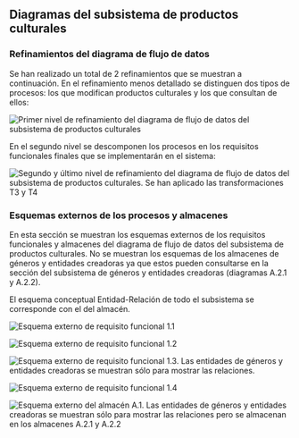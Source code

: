 ## Diagramas del subsistema de productos culturales

### Refinamientos del diagrama de flujo de datos

Se han realizado un total de 2 refinamientos que se muestran a continuación. En el refinamiento menos detallado se distinguen dos tipos de procesos: los que modifican productos culturales y los que consultan de ellos:

![Primer nivel de refinamiento del diagrama de flujo de datos del subsistema de productos culturales](Diagramas/ProductosRef1.png) 

En el segundo nivel se descomponen los procesos en los requisitos funcionales
finales que se implementarán en el sistema:

![Segundo y último nivel de refinamiento del diagrama de flujo de datos del subsistema de productos culturales. Se han aplicado las transformaciones T3 y T4](Diagramas/ProductosRef2.png) 


### Esquemas externos de los procesos y almacenes

En esta sección se muestran los esquemas externos de los requisitos funcionales y almacenes del diagrama de flujo de datos del subsistema de productos culturales. No se muestran los esquemas de los almacenes de géneros y entidades creadoras ya que estos pueden consultarse en la sección del subsistema de géneros y entidades creadoras (diagramas A.2.1 y A.2.2).

El esquema conceptual Entidad-Relación de todo el subsistema se corresponde con el del almacén.


![Esquema externo de requisito funcional 1.1](Diagramas/RF-1.1.png) 

![Esquema externo de requisito funcional 1.2](Diagramas/RF-1.2.png) 

![Esquema externo de requisito funcional 1.3. Las entidades de géneros y entidades creadoras se muestran sólo para mostrar las relaciones.](Diagramas/RF-1.3.png) 

![Esquema externo de requisito funcional 1.4](Diagramas/RF-1.4.png) 

![Esquema externo del almacén A.1. Las entidades de géneros y entidades creadoras se muestran sólo para mostrar las relaciones pero se almacenan en los almacenes A.2.1 y A.2.2](Diagramas/A.1.png) 


